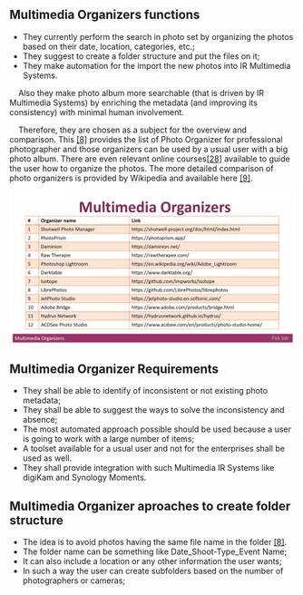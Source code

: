 ## Multimedia Organizers functions
* They currently perform the search in photo set by organizing the photos based on their date, location, categories, etc.;
* They suggest to create a folder structure and put the files on it;
* They make automation for the import the new photos into IR Multimedia Systems.

&nbsp;&nbsp;&nbsp; 
Also they make photo album more searchable (that is driven by IR Multimedia Systems) by enriching the metadata (and improving its consistency) with minimal human involvement.

&nbsp;&nbsp;&nbsp; Therefore, they are chosen as a subject for the overview and comparison. 
This [[8]](./REFERENCES.md) provides the list of Photo Organizer for professional photographer and those organizers can be used by a usual user with a big photo album. 
There are even relevant online courses[[28]](./REFERENCES.md) available to guide the user how to organize the photos.
The more detailed comparison of photo organizers is provided by Wikipedia and available here [[9]](./REFERENCES.md).
<img src="Images/MultimediaOrganizers.png" alt="MultimediaOrganizers.png"/>

## Multimedia Organizer Requirements
* They shall be able to identify of inconsistent or not existing photo metadata;
* They shall be able to suggest the ways to solve the inconsistency and absence;
* The most automated approach possible should be used because a user is going to work with a large number of items;
* A toolset available for a usual user and not for the enterprises shall be used as well.
* They shall provide integration with such Multimedia IR Systems like digiKam and Synology Moments.

## Multimedia Organizer aproaches to create folder structure
* The idea is to avoid photos having the same file name in the folder [[8]](./REFERENCES.md).
* The folder name can be something like Date_Shoot-Type_Event Name;
* It can also include a location or any other information the user wants;
* In such a way the user can create subfolders based on the number of photographers or cameras;






